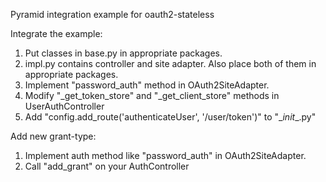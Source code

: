 Pyramid integration example for oauth2-stateless

Integrate the example:

1. Put classes in base.py in appropriate packages. 
2. impl.py contains controller and site adapter. Also place both of them in appropriate packages. 
3. Implement "password_auth" method in OAuth2SiteAdapter.
4. Modify "_get_token_store" and "_get_client_store" methods in UserAuthController
5. Add "config.add_route('authenticateUser', '/user/token')"  to "\__init__\.py"

Add new grant-type:

1. Implement auth method like "password_auth" in OAuth2SiteAdapter.
2. Call "add_grant" on your AuthController
